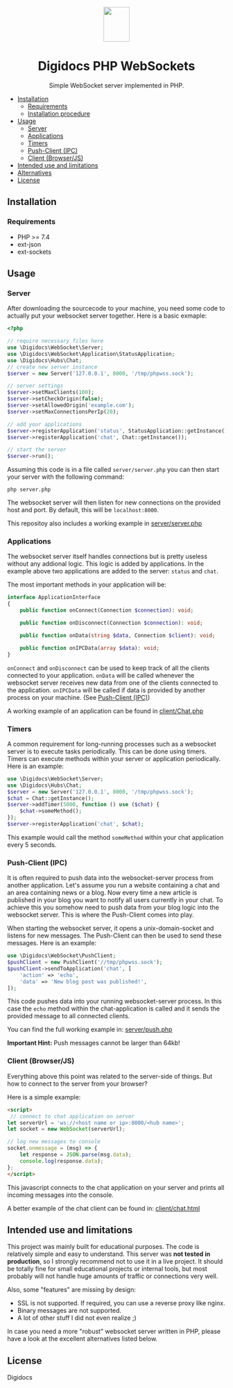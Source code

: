<p align="center">
    <img src="https://digidocs.org/img/logo.svg" width="60px" height="80px">
</p>

<h1 align="center">Digidocs PHP WebSockets</h1>

<p align="center">
    Simple WebSocket server implemented in PHP.
</p>

- [Installation](#installation)
    - [Requirements](#requirements)
    - [Installation procedure](#installation-procedure)
- [Usage](#usage)
    - [Server](#server)
    - [Applications](#applications)
    - [Timers](#timers)
    - [Push-Client (IPC)](#push-client-ipc)
    - [Client (Browser/JS)](#client-browserjs)
- [Intended use and limitations](#intended-use-and-limitations)
- [Alternatives](#alternatives)
- [License](#license)

## Installation

### Requirements

* PHP >= 7.4
* ext-json
* ext-sockets

<!-- ### Installation procedure -->
<!-- Install the package using composer: -->
<!-- `composer require Digidocs/php-websocket` -->

## Usage

### Server

After downloading the sourcecode to your machine, you need some code to actually put your websocket server together.
Here is a basic exmaple:
```php
<?php

// require necessary files here
use \Digidocs\WebSocket\Server;
use \Digidocs\WebSocket\Application\StatusApplication;
use \Digidocs\Hubs\Chat;
// create new server instance
$server = new Server('127.0.0.1', 8000, '/tmp/phpwss.sock');

// server settings
$server->setMaxClients(100);
$server->setCheckOrigin(false);
$server->setAllowedOrigin('example.com');
$server->setMaxConnectionsPerIp(20);

// add your applications
$server->registerApplication('status', StatusApplication::getInstance());
$server->registerApplication('chat', Chat::getInstance());

// start the server
$server->run();
```

Assuming this code is in a file called `server/server.php` you can then start your server with the following command:

```shell
php server.php
```

The websocket server will then listen for new connections on the provided host and port. By default, this will be
`localhost:8000`.

This repositoy also includes a working example in [server/server.php](examples/server.php)

### Applications

The websocket server itself handles connections but is pretty useless without any addional logic. This logic is added
by applications. In the example above two applications are added to the server: `status` and `chat`.

The most important methods in your application will be:

```php
interface ApplicationInterface
{
    public function onConnect(Connection $connection): void;

    public function onDisconnect(Connection $connection): void;

    public function onData(string $data, Connection $client): void;

    public function onIPCData(array $data): void;
}
```

`onConnect` and `onDisconnect` can be used to keep track of all the clients connected to your application. `onData` will
be called whenever the websocket server receives new data from one of the clients connected to the application. 
`onIPCData` will be called if data is provided by another process on your machine. (See [Push-Client (IPC)](#push-client-ipc))

A working example of an application can be found in [client/Chat.php](client/Chat.php)

### Timers

A common requirement for long-running processes such as a websocket server is to execute tasks periodically. This can
be done using timers. Timers can execute methods within your server or application periodically. Here is an example:

```php
use \Digidocs\WebSocket\Server;
use \Digidocs\Hubs\Chat;
$server = new Server('127.0.0.1', 8000, '/tmp/phpwss.sock');
$chat = Chat::getInstance();
$server->addTimer(5000, function () use ($chat) {
    $chat->someMethod();
});
$server->registerApplication('chat', $chat);
```

This example would call the method `someMethod` within your chat application every 5 seconds.

### Push-Client (IPC)

It is often required to push data into the websocket-server process from another application. Let's assume you run a
website containing a chat and an area containing news or a blog. Now every time a new article is published in your blog
you want to notify all users currently in your chat. To achieve this you somehow need to push data from your blog
logic into the websocket server. This is where the Push-Client comes into play.

When starting the websocket server, it opens a unix-domain-socket and listens for new messages. The Push-Client can
then be used to send these messages. Here is an example:

```php
use \Digidocs\WebSocket\PushClient;
$pushClient = new PushClient('//tmp/phpwss.sock');
$pushClient->sendToApplication('chat', [
    'action' => 'echo',
    'data' => 'New blog post was published!',
]);
```

This code pushes data into your running websocket-server process. In this case the `echo` method within the
chat-application is called and it sends the provided message to all connected clients.

You can find the full working example in: [server/push.php](server/push.php)

**Important Hint:** Push messages cannot be larger than 64kb!

### Client (Browser/JS)

Everything above this point was related to the server-side of things. But how to connect to the server from your browser?

Here is a simple example:

```html
<script>
 // connect to chat application on server
let serverUrl = 'ws://<host name or ip>:8000/<hub name>';
let socket = new WebSocket(serverUrl);

// log new messages to console
socket.onmessage = (msg) => {
    let response = JSON.parse(msg.data);
    console.log(response.data);
};
</script>
```

This javascript connects to the chat application on your server and prints all incoming messages into the console.

A better example of the chat client can be found in: [client/chat.html](client/chat.html)

## Intended use and limitations

This project was mainly built for educational purposes. The code is relatively simple and easy to understand. This
server was **not tested in production**, so I strongly recommend not to use it in a live project. It should be totally
fine for small educational projects or internal tools, but most probably will not handle huge amounts of traffic or
connections very well.

Also, some "features" are missing by design:

* SSL is not supported. If required, you can use a reverse proxy like nginx.
* Binary messages are not supported.
* A lot of other stuff I did not even realize ;)

In case you need a more "robust" websocket server written in PHP, please have a look at the excellent alternatives
listed below.

<!-- ## Alternatives -->
<!-- * [Ratchet](https://github.com/ratchetphp/Ratchet) -->
<!-- * [Wrench](https://github.com/varspool/Wrench) -->

## License

Digidocs

